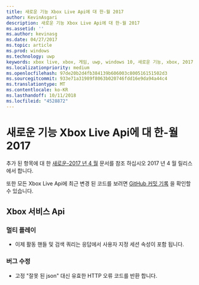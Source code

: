 ```yaml
---
title: 새로운 기능 Xbox Live Api에 대 한-월 2017
author: KevinAsgari
description: 새로운 기능 Xbox Live Api에 대 한-월 2017
ms.assetid: ''
ms.author: kevinasg
ms.date: 04/27/2017
ms.topic: article
ms.prod: windows
ms.technology: uwp
keywords: xbox live, xbox, 게임, uwp, windows 10, 새로운 기능, xbox, 2017 수 있습니다.
ms.localizationpriority: medium
ms.openlocfilehash: 97de20b2d4fb384139b606003c800516151502d3
ms.sourcegitcommit: 933e71a31989f8063b020746fdd16e9da94a44c4
ms.translationtype: MT
ms.contentlocale: ko-KR
ms.lasthandoff: 10/11/2018
ms.locfileid: "4528872"
---
```

# <a name="whats-new-for-the-xbox-live-apis---may-2017"></a>새로운 기능 Xbox Live Api에 대 한-월 2017

추가 된 항목에 대 한 [새로운-2017 년 4 월](1704-whats-new.md) 문서를 참조 하십시오 2017 년 4 월 릴리스에서 합니다.

또한 모든 Xbox Live Api에 최근 변경 된 코드를 보려면 [GitHub 커밋 기록](https://github.com/Microsoft/xbox-live-api/commits/master) 을 확인할 수 있습니다.

## <a name="xbox-services-apis"></a>Xbox 서비스 Api

### <a name="multiplayer"></a>멀티 플레이

* 이제 활동 핸들 및 검색 쿼리는 응답에서 사용자 지정 세션 속성이 포함 됩니다.

### <a name="bug-fixes"></a>버그 수정

* 고정 "잘못 된 json" 대신 유효한 HTTP 오류 코드를 반환 합니다.
